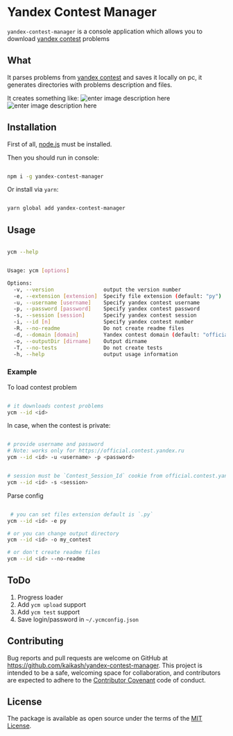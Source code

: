 
# Yandex Contest Manager

`yandex-contest-manager` is a console application which allows you to download [yandex contest](https://official.contest.yandex.ru) problems

## What
It parses problems from [yandex contest](https://official.contest.yandex.ru) and saves it locally on pc, it generates directories with problems description and files.

It creates something like:
![enter image description here](https://pp.userapi.com/c846523/v846523223/172e8d/-NsmXXcLFXs.jpg)
![enter image description here](https://pp.userapi.com/c846523/v846523223/172e9e/qNuhsN_v5XE.jpg)

  

## Installation

  

First of all, [node.js](https://nodejs.org/en/) must be installed.

Then you should run in console:

  

```bash

npm i -g yandex-contest-manager

```
  
Or install via `yarn`:

```bash

yarn global add yandex-contest-manager

```
  

## Usage

  

```bash

ycm --help

```

```bash

Usage: ycm [options]

Options:
  -v, --version                output the version number
  -e, --extension [extension]  Specify file extension (default: "py")
  -u, --username [username]    Specify yandex contest username
  -p, --password [password]    Specify yandex contest password
  -s, --session [session]      Specify yandex contest session
  -i, --id [n]                 Specify yandex contest number
  -R, --no-readme              Do not create readme files
  -d, --domain [domain]        Yandex contest domain (default: "official.contest.yandex.ru")
  -o, --outputDir [dirname]    Output dirname
  -T, --no-tests               Do not create tests
  -h, --help                   output usage information

```
  

### Example

To load contest problem  

```bash

# it downloads contest problems
ycm --id <id> 

```

In case, when the contest is private:
```bash

# provide username and password
# Note: works only for https://official.contest.yandex.ru
ycm --id <id> -u <username> -p <password> 


# session must be `Contest_Session_Id` cookie from official.contest.yandex.ru
ycm --id <id> -s <session> 

```

Parse config
```bash

 # you can set files extension default is `.py`
ycm --id <id> -e py

# or you can change output directory
ycm --id <id> -o my_contest

# or don't create readme files
ycm --id <id> --no-readme

```

## ToDo

1. Progress loader
2. Add `ycm upload` support
3. Add `ycm test` support
4. Save login/password in `~/.ycmconfig.json`
  

## Contributing

  

Bug reports and pull requests are welcome on GitHub at https://github.com/kaikash/yandex-contest-manager. This project is intended to be a safe, welcoming space for collaboration, and contributors are expected to adhere to the [Contributor Covenant](http://contributor-covenant.org) code of conduct.

  
  

## License

  

The package is available as open source under the terms of the [MIT License](http://opensource.org/licenses/MIT).
